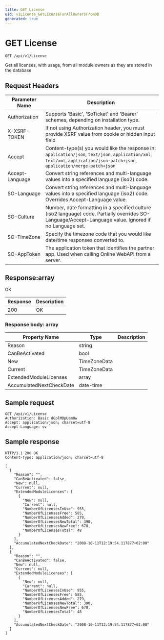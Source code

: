 ```yaml
---
title: GET License
uid: v1License_GetLicenseForAllOwnersFromDB
generated: true
---
```


# GET License

```http
GET /api/v1/License
```

Get all licenses, with usage, from all module owners as they are stored in the database








## Request Headers

| Parameter Name | Description |
|----------------|-------------|
| Authorization  | Supports 'Basic', 'SoTicket' and 'Bearer' schemes, depending on installation type. |
| X-XSRF-TOKEN   | If not using Authorization header, you must provide XSRF value from cookie or hidden input field |
| Accept         | Content-type(s) you would like the response in: `application/json`, `text/json`, `application/xml`, `text/xml`, `application/json-patch+json`, `application/merge-patch+json` |
| Accept-Language | Convert string references and multi-language values into a specified language (iso2) code. |
| SO-Language | Convert string references and multi-language values into a specified language (iso2) code. Overrides Accept-Language value. |
| SO-Culture | Number, date formatting in a specified culture (iso2 language) code. Partially overrides SO-Language/Accept-Language value. Ignored if no Language set. |
| SO-TimeZone | Specify the timezone code that you would like date/time responses converted to. |
| SO-AppToken | The application token that identifies the partner app. Used when calling Online WebAPI from a server. |


## Response:array

OK

| Response | Description |
|----------------|-------------|
| 200 | OK |

### Response body: array

| Property Name | Type |  Description |
|----------------|------|--------------|
| Reason | string |  |
| CanBeActivated | bool |  |
| New | TimeZoneData |  |
| Current | TimeZoneData |  |
| ExtendedModuleLicenses | array |  |
| AccumulatedNextCheckDate | date-time |  |

## Sample request

```http!
GET /api/v1/License
Authorization: Basic dGplMDpUamUw
Accept: application/json; charset=utf-8
Accept-Language: sv
```

## Sample response

```http_
HTTP/1.1 200 OK
Content-Type: application/json; charset=utf-8

[
  {
    "Reason": "",
    "CanBeActivated": false,
    "New": null,
    "Current": null,
    "ExtendedModuleLicenses": [
      {
        "New": null,
        "Current": null,
        "NumberOfLicensesInUse": 955,
        "NumberOfLicensesFree": 585,
        "NumberOfLicensesAdded": 279,
        "NumberOfLicensesNewTotal": 390,
        "NumberOfLicensesNewFree": 678,
        "NumberOfLicensesTotal": 48
      }
    ],
    "AccumulatedNextCheckDate": "2008-10-11T12:19:54.117877+02:00"
  },
  {
    "Reason": "",
    "CanBeActivated": false,
    "New": null,
    "Current": null,
    "ExtendedModuleLicenses": [
      {
        "New": null,
        "Current": null,
        "NumberOfLicensesInUse": 955,
        "NumberOfLicensesFree": 585,
        "NumberOfLicensesAdded": 279,
        "NumberOfLicensesNewTotal": 390,
        "NumberOfLicensesNewFree": 678,
        "NumberOfLicensesTotal": 48
      }
    ],
    "AccumulatedNextCheckDate": "2008-10-11T12:19:54.117877+02:00"
  }
]
```